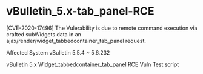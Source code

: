 # vBulletin_5.x-tab_panel-RCE
[CVE-2020-17496]
The Vulerability is due to remote command execution via crafted subWidgets data in an ajax/render/widget_tabbedcontainer_tab_panel request.

Affected System
vBulletin 5.5.4 ~ 5.6.232 

vBulletin 5.x Widget_tabbedcontainer_tab_panel RCE Vuln Test script
